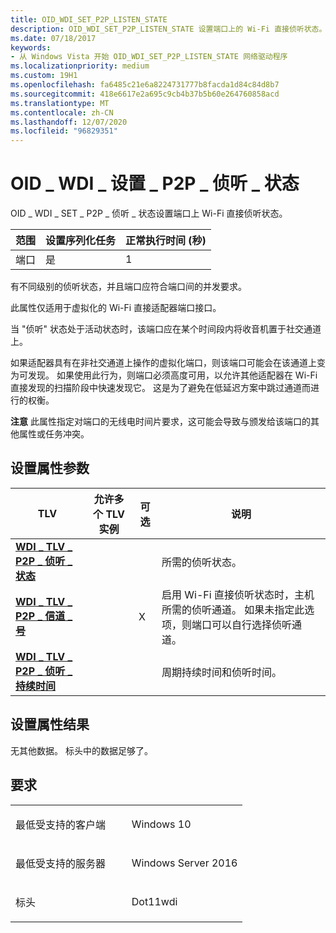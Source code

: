 ```yaml
---
title: OID_WDI_SET_P2P_LISTEN_STATE
description: OID_WDI_SET_P2P_LISTEN_STATE 设置端口上的 Wi-Fi 直接侦听状态。
ms.date: 07/18/2017
keywords:
- 从 Windows Vista 开始 OID_WDI_SET_P2P_LISTEN_STATE 网络驱动程序
ms.localizationpriority: medium
ms.custom: 19H1
ms.openlocfilehash: fa6485c21e6a8224731777b8facda1d84c84d8b7
ms.sourcegitcommit: 418e6617e2a695c9cb4b37b5b60e264760858acd
ms.translationtype: MT
ms.contentlocale: zh-CN
ms.lasthandoff: 12/07/2020
ms.locfileid: "96829351"
---
```

# <a name="oid_wdi_set_p2p_listen_state"></a>OID \_ WDI \_ 设置 \_ P2P \_ 侦听 \_ 状态


OID \_ WDI \_ SET \_ P2P \_ 侦听 \_ 状态设置端口上 Wi-Fi 直接侦听状态。

| 范围 | 设置序列化任务 | 正常执行时间 (秒)  |
|-------|--------------------------|---------------------------------|
| 端口  | 是                      | 1                               |

 

有不同级别的侦听状态，并且端口应符合端口间的并发要求。

此属性仅适用于虚拟化的 Wi-Fi 直接适配器端口接口。

当 "侦听" 状态处于活动状态时，该端口应在某个时间段内将收音机置于社交通道上。

如果适配器具有在非社交通道上操作的虚拟化端口，则该端口可能会在该通道上变为可发现。 如果使用此行为，则端口必须高度可用，以允许其他适配器在 Wi-Fi 直接发现的扫描阶段中快速发现它。 这是为了避免在低延迟方案中跳过通道而进行的权衡。

**注意**  此属性指定对端口的无线电时间片要求，这可能会导致与颁发给该端口的其他属性或任务冲突。

 

## <a name="set-property-parameters"></a>设置属性参数


| TLV                                                                         | 允许多个 TLV 实例 | 可选 | 说明                                                                                                                                                      |
|-----------------------------------------------------------------------------|--------------------------------|----------|------------------------------------------------------------------------------------------------------------------------------------------------------------------|
| [**WDI \_ TLV \_ P2P \_ 侦听 \_ 状态**](./wdi-tlv-p2p-listen-state.md)       |                                |          | 所需的侦听状态。                                                                                                                                            |
| [**WDI \_ TLV \_ P2P \_ 信道 \_ 号**](./wdi-tlv-p2p-channel-number.md)   |                                | X        | 启用 Wi-Fi 直接侦听状态时，主机所需的侦听通道。 如果未指定此选项，则端口可以自行选择侦听通道。 |
| [**WDI \_ TLV \_ P2P \_ 侦听 \_ 持续时间**](./wdi-tlv-p2p-listen-duration.md) |                                |          | 周期持续时间和侦听时间。                                                                                                                                  |

 

## <a name="set-property-results"></a>设置属性结果


无其他数据。 标头中的数据足够了。

<a name="requirements"></a>要求
------------

<table>
<colgroup>
<col width="50%" />
<col width="50%" />
</colgroup>
<tbody>
<tr class="odd">
<td><p>最低受支持的客户端</p></td>
<td><p>Windows 10</p></td>
</tr>
<tr class="even">
<td><p>最低受支持的服务器</p></td>
<td><p>Windows Server 2016</p></td>
</tr>
<tr class="odd">
<td><p>标头</p></td>
<td>Dot11wdi</td>
</tr>
</tbody>
</table>

 

